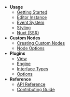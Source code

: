 * **Usage**
  * [Getting Started](/)
  * [Editor Instance](/editor.md)
  * [Event System](/event-system.md)
  * [Styling](/styling.md)
  * [Nuxt (SSR)](https://medium.com/@mrambourg/use-baklavajs-with-nuxt-ba696c2a1602)
* **Custom Nodes**
  * [Creating Custom Nodes](/custom-nodes.md)
  * [Node Options](/node-options.md)
* **Plugins**
  * [View](/plugins/view.md)
  * [Engine](/plugins/engine.md)
  * [Interface Types](/plugins/interface-types.md)
  * [Options](/plugins/options.md)
* **Reference**
  * [API Reference](/baklavajs/api/index.html)
  * [Contributing Guide](/contributing.md)

